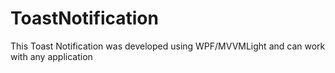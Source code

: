 # ToastNotification
This Toast Notification was developed using WPF/MVVMLight and can work with any application
